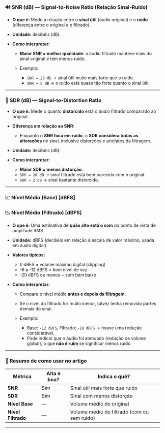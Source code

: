 
### 🔊 **SNR (dB) — Signal-to-Noise Ratio (Relação Sinal-Ruído)**

* **O que é:** Mede a relação entre o **sinal útil** (áudio original) e o **ruído** (diferença entre o original e o filtrado).
* **Unidade:** decibéis (dB).
* **Como interpretar:**

  * **Maior SNR = melhor qualidade**: o áudio filtrado manteve mais do sinal original e tem menos ruído.
  * Exemplo:

    * `SNR = 25 dB` → sinal útil muito mais forte que o ruído.
    * `SNR = 5 dB` → o ruído está quase tão forte quanto o sinal útil.

---

### 🔁 **SDR (dB) — Signal-to-Distortion Ratio**

* **O que é:** Mede o quanto **distorcido** está o áudio filtrado comparado ao original.
* **Diferença em relação ao SNR:**

  * Enquanto o **SNR foca em ruído**, o **SDR considera todas as alterações** no sinal, inclusive distorções e artefatos da filtragem.
* **Unidade:** decibéis (dB).
* **Como interpretar:**

  * **Maior SDR = menos distorção.**
  * `SDR = 20 dB` → sinal filtrado está bem parecido com o original.
  * `SDR = 2 dB` → sinal bastante distorcido.

---

### 📈 **Nível Médio (Base) \[dBFS]**

### 📉 **Nível Médio (Filtrado) \[dBFS]**

* **O que é:** Uma estimativa de **quão alto está o som** do ponto de vista de amplitude RMS.

* **Unidade:** dBFS (decibéis em relação à escala de valor máximo, usada em áudio digital).

* **Valores típicos:**

  * 0 dBFS = volume máximo digital (clipping)
  * -6 a -12 dBFS = bom nível de voz
  * -20 dBFS ou menos = som bem baixo

* **Como interpretar:**

  * Compare o nível médio **antes e depois da filtragem**.
  * Se o nível do filtrado for muito menor, talvez tenha removido partes demais do sinal.
  * Exemplo:

    * Base: `-12 dBFS`, Filtrado: `-18 dBFS` → houve uma redução considerável.
    * Pode indicar que o áudio foi atenuado (redução de volume global), o que **não é ruim** se significar menos ruído.

---

### 📌 **Resumo de como usar no artigo**

| Métrica            | Alta é boa? | Indica o quê?                               |
| ------------------ | ----------- | ------------------------------------------- |
| **SNR**            | Sim         | Sinal útil mais forte que ruído             |
| **SDR**            | Sim         | Sinal com menos distorção                   |
| **Nível Base**     | —           | Volume médio do original                    |
| **Nível Filtrado** | —           | Volume médio do filtrado (com ou sem ruído) |

---

